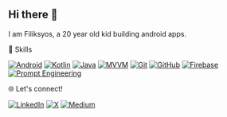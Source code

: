 ## Hi there 👋

I am Filiksyos, a 20 year old kid building android apps.

🚀 Skills

[![Android](https://img.shields.io/badge/-Android-3DDC84?style=flat&logo=android&logoColor=white)](https://www.android.com) 
[![Kotlin](https://img.shields.io/badge/-Kotlin-0095D5?style=flat&logo=kotlin&logoColor=white)](https://kotlinlang.org) 
[![Java](https://img.shields.io/badge/-Java-007396?style=flat&logo=java&logoColor=white)](https://www.oracle.com/java/) 
[![MVVM](https://img.shields.io/badge/-MVVM-02303A?style=flat&logo=microsoft&logoColor=white)](https://en.wikipedia.org/wiki/Model–view–viewmodel) 
[![Git](https://img.shields.io/badge/-Git-F05032?style=flat&logo=git&logoColor=white)](https://git-scm.com/) 
[![GitHub](https://img.shields.io/badge/-GitHub-181717?style=flat&logo=github&logoColor=white)](https://github.com) 
[![Firebase](https://img.shields.io/badge/-Firebase-FFCA28?style=flat&logo=firebase&logoColor=black)](https://firebase.google.com/) 
[![Prompt Engineering](https://img.shields.io/badge/-Prompt%20Engineering-4A90E2?style=flat&logo=openai&logoColor=white)](https://en.wikipedia.org/wiki/Prompt_engineering)


🌐 Let's connect!

[![LinkedIn](https://img.shields.io/badge/-LinkedIn-0A66C2?style=flat&logo=linkedin&logoColor=white)](https://www.linkedin.com/in/filiksyos-destaw-9241a2272/) 
[![X](https://img.shields.io/badge/-X-1DA1F2?style=flat&logo=x&logoColor=white)](https://x.com/home?lang=en) 
[![Medium](https://img.shields.io/badge/-Medium-12100E?style=flat&logo=medium&logoColor=white)](https://medium.com/@franknick285) 

